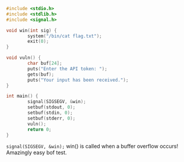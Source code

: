 
```c
#include <stdio.h>
#include <stdlib.h>
#include <signal.h>

void win(int sig) {
        system("/bin/cat flag.txt");
        exit(0);
}

void vuln() {
        char buf[24];
        puts("Enter the API token: ");
        gets(buf);
        puts("Your input has been received.");
}

int main() {
        signal(SIGSEGV, &win);
        setbuf(stdout, 0);
        setbuf(stdin, 0);
        setbuf(stderr, 0);
        vuln();
        return 0;
}
```

`signal(SIGSEGV, &win);` win() is called when a buffer overflow occurs! Amazingly easy bof test.